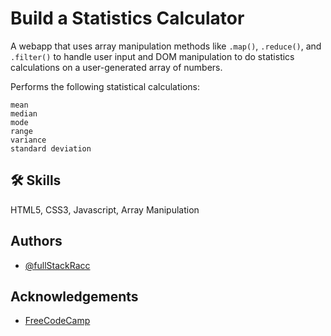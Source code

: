 
# Build a Statistics Calculator

A webapp that uses array manipulation methods like `.map()`, `.reduce()`, and `.filter()` to handle user input and DOM manipulation to do statistics calculations on a user-generated array of numbers.

Performs the following statistical calculations:
```
mean
median
mode
range
variance
standard deviation
```

## 🛠 Skills
HTML5, CSS3, Javascript, Array Manipulation


## Authors

- [@fullStackRacc](https://www.github.com/fullStackRacc)


## Acknowledgements

 - [FreeCodeCamp](https://freecodecamp.org/)
